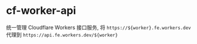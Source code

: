 # cf-worker-api

统一管理 Cloudflare Workers 接口服务, 将 `https://${worker}.fe.workers.dev`  代理到 `https://api.fe.workers.dev/${worker}`
